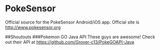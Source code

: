 # PokeSensor
Official source for the PokeSensor Android/iOS app. Official site is http://www.pokesensor.org

##Shoutouts
###Pokemon GO Java API 
These guys are awesome! Check out their API at https://github.com/Grover-c13/PokeGOAPI-Java
